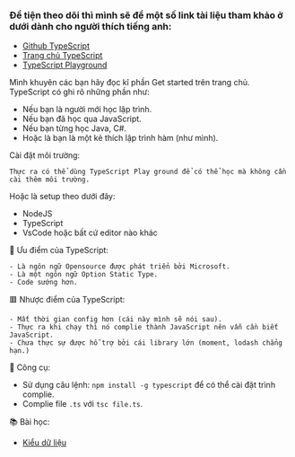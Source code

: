 ### Để tiện theo dõi thì mình sẽ để một số link tài liệu tham khảo ở dưới dành cho người thích tiếng anh:
- [Github TypeScript](https://github.com/microsoft/TypeScript)
- [Trang chủ TypeScript](https://www.typescriptlang.org/)
- [TypeScript Playground](https://www.typescriptlang.org/play)

Mình khuyên các bạn hãy đọc kĩ phần Get started trên trang chủ. TypeScript có ghi rõ những phần như: 
- Nếu bạn là người mới học lập trình.
- Nếu bạn đã học qua JavaScript.
- Nếu bạn từng học Java, C#.
- Hoặc là bạn là một kẻ thích lập trình hàm (như mình).


Cài đặt môi trường:
```
Thực ra có thể dùng TypeScript Play ground để có thể học mà không cần cài thêm môi trường.
```
Hoặc là setup theo dưới đây:
- NodeJS
- TypeScript
- VsCode hoặc bất cứ editor nào khác

🚀 Ưu điểm của TypeScript:  
```
- Là ngôn ngữ Opensource được phát triển bởi Microsoft.
- Là một ngôn ngữ Option Static Type.
- Code sướng hơn.
```
🟥 Nhược điểm của TypeScript: 
```
- Mất thời gian config hơn (cái này mình sẽ nói sau).
- Thực ra khi chạy thì nó complie thành JavaScript nên vẫn cần biết JavaScript.
- Chưa thực sự được hỗ trợ bởi cái library lớn (moment, lodash chẳng hạn.)
```

🔧 Công cụ:
- Sử dụng câu lệnh: ``` npm install -g typescript ``` để có thể cài đặt trình complie.
- Complie file ```.ts``` với ```tsc file.ts```.

📚 Bài học:
- [Kiểu dữ liệu](/programming/typescript/basic/types.md)

